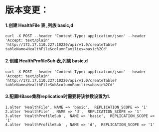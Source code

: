 #  版本变更：
#### 1.创建 HealthFile 表 ,列族 basic,d
    curl -X POST --header 'Content-Type: application/json' --header 'Accept: text/plain' 'http://172.17.110.227:10220/api/v1.0/createTable?tableName=HealthFile&columnFamilies=basic%2Cd' 
#### 2.创建 HealthProfileSub 表,列族 basic,d   
    curl -X POST --header 'Content-Type: application/json' --header 'Accept: text/plain' 'http://172.17.110.227:10220/api/v1.0/createTable?tableName=HealthFileSub&columnFamilies=basic%2Cd'
#### 3.配置HBase集群replication时需要将该参数设置为1.   
    1.alter 'HealthFile', NAME => 'basic',  REPLICATION_SCOPE => '1' 
	2.alter 'HealthFile' , NAME => 'd',  REPLICATION_SCOPE => '1'
	3.alter 'HealthProfileSub',  NAME => 'basic',  REPLICATION_SCOPE => '1' 
	4.alter 'HealthProfileSub' , NAME => 'd',  REPLICATION_SCOPE => '1' 